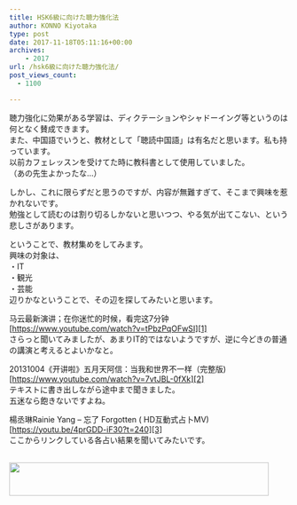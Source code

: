 ```yaml
---
title: HSK6級に向けた聴力強化法
author: KONNO Kiyotaka
type: post
date: 2017-11-18T05:11:16+00:00
archives:
    - 2017
url: /hsk6級に向けた聴力強化法/
post_views_count:
  - 1100

---
```

聴力強化に効果がある学習は、ディクテーションやシャドーイング等というのは何となく賛成できます。  
また、中国語でいうと、教材として「聴読中国語」は有名だと思います。私も持っています。  
以前カフェレッスンを受けてた時に教科書として使用していました。  
（あの先生よかったな…）

しかし、これに限らずだと思うのですが、内容が無難すぎて、そこまで興味を惹かれないです。  
勉強として読むのは割り切るしかないと思いつつ、やる気が出てこない、という悲しさがあります。

ということで、教材集めをしてみます。  
興味の対象は、  
・IT  
・観光  
・芸能  
辺りかなということで、その辺を探してみたいと思います。

马云最新演讲；在你迷忙的时候，看完这7分钟  
[https://www.youtube.com/watch?v=tPbzPqOFwSI][1]  
さらっと聞いてみましたが、あまりIT的ではないようですが、逆に今どきの普通の講演と考えるとよいかなと。

20131004《开讲啦》五月天阿信：当我和世界不一样（完整版)  
[https://www.youtube.com/watch?v=7vtJBL-0fXk][2]  
テキストに書き出しながら途中まで聞きました。  
五迷なら飽きないですよね。

楊丞琳Rainie Yang &#8211; 忘了 Forgotten ( HD互動式占卜MV)  
[https://youtu.be/4prGDD-iF30?t=240][3]  
ここからリンクしている各占い結果を聞いてみたいです。





<a href="https://px.a8.net/svt/ejp?a8mat=2TVF46+G69ZYA+1OGE+63WO1" target="_blank" rel="nofollow"><br /> <img width="468" height="60" alt="" src="https://www25.a8.net/svt/bgt?aid=171107142978&wid=003&eno=01&mid=s00000007835001026000&mc=1" border="0" /></a>  
<img width="1" height="1" alt="" src="https://i2.wp.com/www12.a8.net/0.gif?resize=1%2C1&#038;ssl=1" border="0" data-recalc-dims="1" />

 [1]: https://www.youtube.com/watch?v=tPbzPqOFwSI "https://www.youtube.com/watch?v=tPbzPqOFwSI"
 [2]: https://www.youtube.com/watch?v=7vtJBL-0fXk "https://www.youtube.com/watch?v=7vtJBL-0fXk"
 [3]: https://youtu.be/4prGDD-iF30?t=240 "https://youtu.be/4prGDD-iF30?t=240"